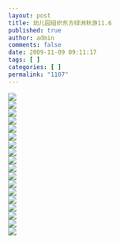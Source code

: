 ```yaml
---
layout: post
title: 幼儿园组织东方绿洲秋游11.6
published: true
author: admin
comments: false
date: 2009-11-09 09:11:17
tags: [ ]
categories: [ ]
permalink: "1107"
---
```

![][1]  
![][2]  
![][3]  
![][4]  
![][5]  
![][6]  
![][7]  
![][8]  
![][9]  
![][10]  
![][11]  
![][12]  
![][13]  
![][14]  
![][15]  
![][16]  
![][17]  
![][18]

 [1]: http://xujianian.com/jx/blog/UploadFiles/2009-11/119867117.jpg
 [2]: http://xujianian.com/jx/blog/UploadFiles/2009-11/119487594.jpg
 [3]: http://xujianian.com/jx/blog/UploadFiles/2009-11/119162344.jpg
 [4]: http://xujianian.com/jx/blog/UploadFiles/2009-11/119694686.jpg
 [5]: http://xujianian.com/jx/blog/UploadFiles/2009-11/119535549.jpg
 [6]: http://xujianian.com/jx/blog/UploadFiles/2009-11/119579659.jpg
 [7]: http://xujianian.com/jx/blog/UploadFiles/2009-11/119369216.jpg
 [8]: http://xujianian.com/jx/blog/UploadFiles/2009-11/119720120.jpg
 [9]: http://xujianian.com/jx/blog/UploadFiles/2009-11/119680569.jpg
 [10]: http://xujianian.com/jx/blog/UploadFiles/2009-11/119452163.jpg
 [11]: http://xujianian.com/jx/blog/UploadFiles/2009-11/119894143.jpg
 [12]: http://xujianian.com/jx/blog/UploadFiles/2009-11/119455116.jpg
 [13]: http://xujianian.com/jx/blog/UploadFiles/2009-11/119777015.jpg
 [14]: http://xujianian.com/jx/blog/UploadFiles/2009-11/119947193.jpg
 [15]: http://xujianian.com/jx/blog/UploadFiles/2009-11/119730048.jpg
 [16]: http://xujianian.com/jx/blog/UploadFiles/2009-11/119689069.jpg
 [17]: http://xujianian.com/jx/blog/UploadFiles/2009-11/119725764.jpg
 [18]: http://xujianian.com/jx/blog/UploadFiles/2009-11/119301691.jpg